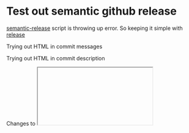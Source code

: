 # Test out semantic github release


[semantic-release](https://github.com/semantic-release/semantic-release) script is throwing up error. So keeping it simple with [release](https://github.com/zeit/release)

Trying out HTML in commit messages

Trying out HTML in commit description

Changes to <iframe>

Test out my PR which escapes HTML in commit messages

 Fix double escaping HTML! OK!
